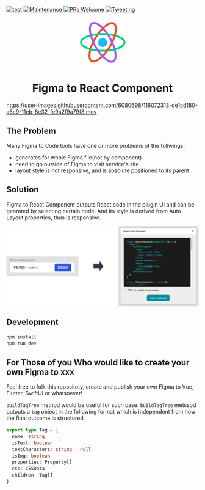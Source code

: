 [![test](https://github.com/kazuyaseki/figma-to-react/actions/workflows/ci.yml/badge.svg)](https://github.com/kazuyaseki/figma-to-react/actions/workflows/ci.yml)
[![Maintenance](https://img.shields.io/badge/Maintained%3F-yes-green.svg)](https://github.com/kazuyaseki/figma-to-react/graphs/commit-activity)
[![PRs Welcome](https://img.shields.io/badge/PRs-welcome-brightgreen.svg?style=flat-square)](https://github.com/kazuyaseki/figma-to-react/pulls)
[![Tweeting](https://img.shields.io/twitter/url/http/shields.io.svg?style=social)](https://twitter.com/intent/tweet?text=Figma%20to%20React%20is%20awesome%20https://github.com/kazuyaseki/figma-to-react/)

<p align="center"><img src="publish/icon.png" align="center" alt="Figma to React logo" width="128" height="128"></p>

<h1 align="center">Figma to React Component</h1>

https://user-images.githubusercontent.com/6080698/116072313-de1cd180-a6c9-11eb-8e32-fe9a2f9a79f8.mov

## The Problem

Many Figma to Code tools have one or more problems of the follwings:

- generates for whole Figma file(not by component)
- need to go outside of Figma to visit service's site
- layout style is not responsive, and is absolute positioned to its parent

## Solution

Figma to React Component outputs React code in the plugin UI and can be genrated by selecting certain node.
And its style is derived from Auto Layout properties, thus is responsive.

<img src="publish/readme_demo.png" align="center" alt="How the plugin works" />

## Development

```sh
npm install
npm run dev
```

## For Those of you Who would like to create your own Figma to xxx

Feel free to folk this repositoty, create and publish your own Figma to Vue, Flutter, SwiftUI or whatsoever!

`buildTagTree` method would be useful for such case.
`buildTagTree` metssod outputs a `tag` object in the following format which is independent from how the final outcome is structured.

```ts
export type Tag = {
  name: string
  isText: boolean
  textCharacters: string | null
  isImg: boolean
  properties: Property[]
  css: CSSData
  children: Tag[]
}
```
